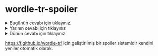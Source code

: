 # wordle-tr-spoiler

<details>
  <summary>Bugünün cevabı için tıklayınız.</summary>
  <br>
    <b> keser </b>
</details>

<details>
  <summary>Yarının cevabı için tıklayınız</summary>
  <br>
   <b> keban </b>
</details>

<details>
  <summary>Dünün cevabı için tıklayınız </summary>
  <br>
  <b> komik </b>
</details>

https://f.github.io/wordle-tr/ için geliştirilmiş bir spoiler sistemidir kendini yeniler otomatik olarak.

